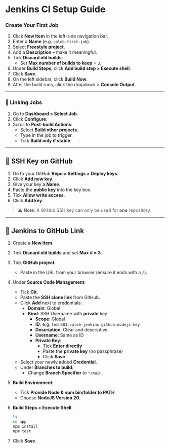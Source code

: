 # Jenkins CI Setup Guide

### Create Your First Job

1. Click **New Item** in the left-side navigation bar.  
2. Enter a **Name** (e.g. `caleb-first-job`).  
3. Select **Freestyle project**.  
4. Add a **Description** – make it meaningful.  
5. Tick **Discard old builds**:  
   - Set **Max number of builds to keep** = `3`.  
6. Under **Build Steps**, click **Add build step > Execute shell**.  
7. Click **Save**.  
8. On the left sidebar, click **Build Now**.  
9. After the build runs, click the dropdown > **Console Output**.

---

### 🔗 Linking Jobs

1. Go to **Dashboard > Select Job**.  
2. Click **Configure**.  
3. Scroll to **Post-build Actions**:  
   - Select **Build other projects**.  
   - Type in the job to trigger.  
   - Tick **Build only if stable**.

---

## 🔐 SSH Key on GitHub

1. Go to your GitHub **Repo > Settings > Deploy keys**.  
2. Click **Add new key**.  
3. Give your key a **Name**.  
4. Paste the **public key** into the key box.  
5. Tick **Allow write access**.  
6. Click **Add key**.

> ⚠️ **Note**: A GitHub SSH key can only be used for **one** repository.

---

## 🔗 Jenkins to GitHub Link

1. Create a **New Item**.  
2. Tick **Discard old builds** and set **Max # = 3**.  
3. Tick **GitHub project**:  
   - Paste in the URL from your browser (ensure it ends with a `/`).  
4. Under **Source Code Management**:  
   - Tick **Git**.  
   - Paste the **SSH clone link** from GitHub.  
   - Click **Add** next to credentials:  
     - **Domain**: Global  
     - **Kind**: SSH Username with **private** key  
       - **Scope**: Global  
       - **ID**: e.g. `tech503-caleb-jenkins-github-nodejs-key`  
       - **Description**: Clear and descriptive  
       - **Username**: Same as ID  
       - **Private Key**:  
         - Tick **Enter directly**  
         - Paste the **private key** (no passphrase)  
         - Click **Save**  
   - Select your newly added **Credential**.  
   - Under **Branches to build**:  
     - Change **Branch Specifier** to `*/main`.

5. **Build Environment**:  
   - Tick **Provide Node & npm bin/folder to PATH**.  
   - Choose **NodeJS Version 20**.

6. **Build Steps > Execute Shell**:
   ```bash
   ls
   cd app
   npm install
   npm test
   ```

7. Click **Save**.


